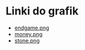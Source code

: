 # Linki do grafik
+ [endgame.png](https://upload.wikimedia.org/wikipedia/commons/1/15/Budynek_B2_AGH_w_Krakowie.jpg)
+ [money.png](https://www.flaticon.com/free-icon/money_2933116?term=money&page=1&position=24&origin=search&related_id=2933116)
+ [stone.png](https://www.flaticon.com/free-icon/paving_3136732?term=stone&related_id=3136732)